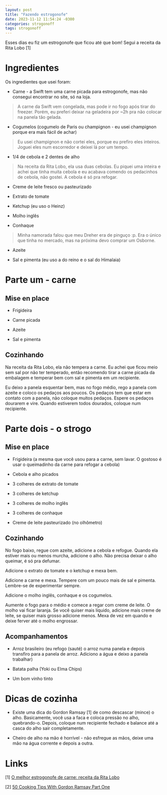 ```yaml
---
layout: post
title: "Fazendo estrogonofe"
date: 2023-11-12 11:54:24 -0300
categories: strogonoff
tags: strogonoff
---
```


Esses dias eu fiz um estrogonofe que ficou até que bom! Segui a receita da Rita Lobo [1] 

# Ingredientes

Os ingredientes que usei foram: 

- Carne - a Swift tem uma carne picada para estrogonofe, mas não consegui encontrar no site, só na loja. 

> A carne da Swift vem congelada, mas pode ir no fogo após tirar do freezer. 
> Porém, eu preferi deixar na geladeira por ~2h pra não colocar na panela tão gelada. 

- Cogumelos (cogumelo de Paris ou champignon - eu usei champignon porque era mais fácil de achar) 

> Eu usei champignon e não cortei eles, porque eu prefiro eles inteiros. Joguei eles num escorredor e deixei lá por um tempo.

- 1/4 de cebola e 2 dentes de alho

> Na receita da Rita Lobo, ela usa duas cebolas. Eu piquei uma inteira e achei que tinha muita cebola e eu acabava comendo os pedacinhos de cebola, não gostei. A cebola é só pra refogar. 

- Creme de leite fresco ou pasteurizado

- Extrato de tomate

- Ketchup (eu uso o Heinz)

- Molho inglês 

- Conhaque 

> Minha namorada falou que meu Dreher era de pinguço :p. Era o único que tinha no mercado, mas na próxima devo comprar um Osborne.

- Azeite

- Sal e pimenta (eu uso a do reino e o sal do Himalaia)

# Parte um - carne

## Mise en place

- Frigideira

- Carne picada

- Azeite

- Sal e pimenta

## Cozinhando

Na receita da Rita Lobo, ela não tempera a carne. Eu achei que ficou meio sem sal por não ter temperado, então recomendo tirar 
a carne picada da embalagem e temperar bem com sal e pimenta em um recipiente.

Eu deixo a panela esquentar bem, mas no fogo médio, rego a panela com azeite e coloco os pedaços aos poucos. Os pedaços tem que
estar em contato com a panela, não coloque muitos pedaços. Espere os pedaços dourarem e vire. Quando estiverem todos dourados, coloque num recipiente. 

# Parte dois - o strogo

## Mise en place

- Frigideira (a mesma que você usou para a carne, sem lavar. O gostoso é usar o queimadinho da carne para refogar a cebola)

- Cebola e alho picados

- 3 colheres de extrato de tomate

- 3 colheres de ketchup 

- 3 colheres de molho inglês

- 3 colheres de conhaque

- Creme de leite pasteurizado (no olhômetro) 

## Cozinhando

No fogo baixo, regue com azeite, adicione a cebola e refogue. Quando ela estiver mais ou menos murcha, adicione o alho. Não precisa deixar o alho queimar, é só pra defumar.

Adicione o extrato de tomate e o ketchup e mexa bem.

Adicione a carne e mexa. Tempere com um pouco mais de sal e pimenta. Lembre-se de experimentar sempre. 

Adicione o molho inglês, conhaque e os cogumelos.

Aumente o fogo para o médio e comece a regar com creme de leite. O molho vai ficar laranja. Se você quiser mais líquido, adicione mais creme de leite, se quiser mais grosso adicione menos. Mexa de vez em quando e deixe ferver até o molho engrossar. 

## Acompanhamentos 

- Arroz brasileiro (eu refogo (sauté) o arroz numa panela e depois transfiro para a panela de arroz. Adiciono a água e deixo a panela trabalhar)

- Batata palha (Yoki ou Elma Chips)

- Um bom vinho tinto

# Dicas de cozinha

- Existe uma dica do Gordon Ramsay [1] de como descascar (mince) o alho. Basicamente, você usa a faca e coloca pressão no alho, 
quebrando-o. Depois, coloque num recipiente fechado e balance até a casca do alho sair completamente. 

- Cheiro de alho na mão é horrível - não esfregue as mãos, deixe uma mão na água corrente e depois a outra. 

# Links

\[1] [O melhor estrogonofe de carne: receita da Rita Lobo](https://receitas.globo.com/receitas-da-tv/cozinha-pratica/o-melhor-estrogonofe-de-carne-receita-da-rita-lobo-gnt.ghtml)

\[2] [50 Cooking Tips With Gordon Ramsay Part One](https://youtu.be/BHcyuzXRqLs?si=yvqTX-GlcsbOKY1z&t=125)
